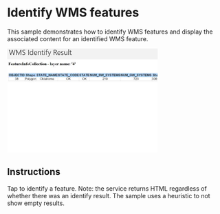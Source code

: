 # Identify WMS features

This sample demonstrates how to identify WMS features and display the associated content for an identified WMS feature.

<img src="WmsIdentify.jpg" width="350"/>

## Instructions

Tap to identify a feature. Note: the service returns HTML regardless of whether there was an identify result. The sample uses a heuristic to not show empty results.
